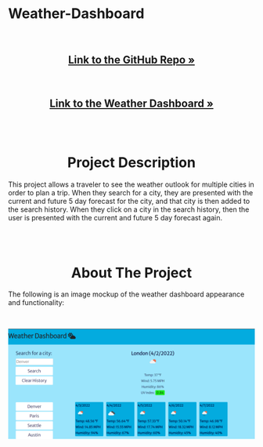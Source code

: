 # Weather-Dashboard

<div>
  <p align="center">
    <br />
    <h2 align="center"><a href="https://github.com/cdfoye/Weather-Dashboard"><strong>Link to the GitHub Repo »</strong></a></h2>
    <br />
    <h2 align="center"><a href="https://cdfoye.github.io/Weather-Dashboard/">Link to the Weather Dashboard »</strong></a></h2>
    <br />
    <br />
  </p>
</div>

<!-- PROJECT DESCRIPTION -->
<h1 align="center"> Project Description</h1>

This project allows a traveler to see the weather outlook for multiple cities in order to plan a trip. When they search for a city, they are presented with the current and future 5 day forecast for the city, and that city is then added to the search history. When they click on a city in the search history, then the user is presented with the current and future 5 day forecast again.

<br />
<br />

<!-- ABOUT THE PROJECT -->
<h1 align="center"> About The Project</h1>



The following is an image mockup of the weather dashboard appearance and functionality:

<br />

![Coding Quiz Challenge](mockup.PNG)
